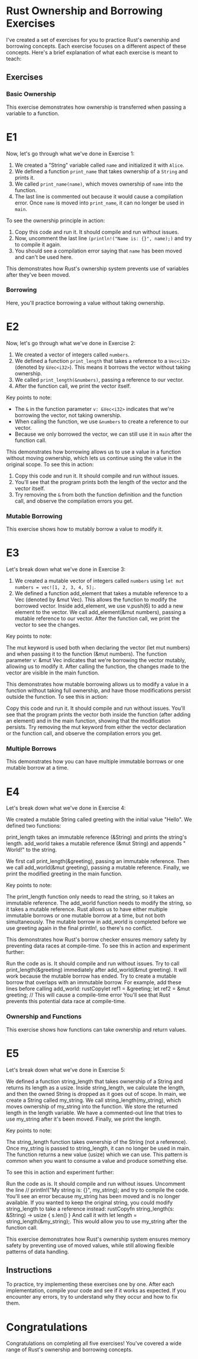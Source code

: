 # Rust Ownership and Borrowing Exercises

I've created a set of exercises for you to practice Rust's ownership and borrowing concepts. Each exercise focuses on a different aspect of these concepts. Here's a brief explanation of what each exercise is meant to teach:

## Exercises

### Basic Ownership

This exercise demonstrates how ownership is transferred when passing a variable to a function.

# E1

Now, let's go through what we've done in Exercise 1:

1. We created a "String" variable called `name` and initialized it with `Alice`.
2. We defined a function `print_name` that takes ownership of a `String` and prints it.
3. We called `print_name(name)`, which moves ownership of `name` into the function.
4. The last line is commented out because it would cause a compilation error. Once `name` is moved into `print_name`, it can no longer be used in `main`.

To see the ownership principle in action:

1. Copy this code and run it. It should compile and run without issues.
2. Now, uncomment the last line `(println!("Name is: {}", name);)` and try to compile it again.
3. You should see a compilation error saying that `name` has been moved and can't be used here.

This demonstrates how Rust's ownership system prevents use of variables after they've been moved.

### Borrowing

Here, you'll practice borrowing a value without taking ownership.

# E2

Now, let's go through what we've done in Exercise 2:

1. We created a vector of integers called `numbers`.
2. We defined a function `print_length` that takes a reference to a `Vec<i32>` (denoted by `&Vec<i32>`). This means it borrows the vector without taking ownership.
3. We called `print_length(&numbers)`, passing a reference to our vector.
4. After the function call, we print the vector itself.

Key points to note:

- The `&` in the function parameter `v: &Vec<i32>` indicates that we're borrowing the vector, not taking ownership.
- When calling the function, we use `&numbers` to create a reference to our vector.
- Because we only borrowed the vector, we can still use it in `main` after the function call.

This demonstrates how borrowing allows us to use a value in a function without moving ownership, which lets us continue using the value in the original scope.
To see this in action:

1. Copy this code and run it. It should compile and run without issues.
2. You'll see that the program prints both the length of the vector and the vector itself.
3. Try removing the `&` from both the function definition and the function call, and observe the compilation errors you get.

### Mutable Borrowing

This exercise shows how to mutably borrow a value to modify it.

# E3

Let's break down what we've done in Exercise 3:

1. We created a mutable vector of integers called `numbers` using `let mut numbers = vec![1, 2, 3, 4, 5];`.
2. We defined a function add_element that takes a mutable reference to a Vec<i32> (denoted by &mut Vec<i32>). This allows the function to modify the borrowed vector.
Inside add_element, we use v.push(6) to add a new element to the vector.
We call add_element(&mut numbers), passing a mutable reference to our vector.
After the function call, we print the vector to see the changes.

Key points to note:

The mut keyword is used both when declaring the vector (let mut numbers) and when passing it to the function (&mut numbers).
The function parameter v: &mut Vec<i32> indicates that we're borrowing the vector mutably, allowing us to modify it.
After calling the function, the changes made to the vector are visible in the main function.

This demonstrates how mutable borrowing allows us to modify a value in a function without taking full ownership, and have those modifications persist outside the function.
To see this in action:

Copy this code and run it. It should compile and run without issues.
You'll see that the program prints the vector both inside the function (after adding an element) and in the main function, showing that the modification persists.
Try removing the mut keyword from either the vector declaration or the function call, and observe the compilation errors you get.

### Multiple Borrows

This demonstrates how you can have multiple immutable borrows or one mutable borrow at a time.

# E4

Let's break down what we've done in Exercise 4:

We created a mutable String called greeting with the initial value "Hello".
We defined two functions:

print_length takes an immutable reference (&String) and prints the string's length.
add_world takes a mutable reference (&mut String) and appends " World!" to the string.

We first call print_length(&greeting), passing an immutable reference.
Then we call add_world(&mut greeting), passing a mutable reference.
Finally, we print the modified greeting in the main function.

Key points to note:

The print_length function only needs to read the string, so it takes an immutable reference.
The add_world function needs to modify the string, so it takes a mutable reference.
Rust allows us to have either multiple immutable borrows or one mutable borrow at a time, but not both simultaneously.
The mutable borrow in add_world is completed before we use greeting again in the final println!, so there's no conflict.

This demonstrates how Rust's borrow checker ensures memory safety by preventing data races at compile-time.
To see this in action and experiment further:

Run the code as is. It should compile and run without issues.
Try to call print_length(&greeting) immediately after add_world(&mut greeting). It will work because the mutable borrow has ended.
Try to create a mutable borrow that overlaps with an immutable borrow. For example, add these lines before calling add_world:
rustCopylet ref1 = &greeting;
let ref2 = &mut greeting; // This will cause a compile-time error
You'll see that Rust prevents this potential data race at compile-time.

### Ownership and Functions

This exercise shows how functions can take ownership and return values.

# E5

Let's break down what we've done in Exercise 5:

We defined a function string_length that takes ownership of a String and returns its length as a usize.
Inside string_length, we calculate the length, and then the owned String is dropped as it goes out of scope.
In main, we create a String called my_string.
We call string_length(my_string), which moves ownership of my_string into the function.
We store the returned length in the length variable.
We have a commented-out line that tries to use my_string after it's been moved.
Finally, we print the length.

Key points to note:

The string_length function takes ownership of the String (not a reference).
Once my_string is passed to string_length, it can no longer be used in main.
The function returns a new value (usize) which we can use.
This pattern is common when you want to consume a value and produce something else.

To see this in action and experiment further:

Run the code as is. It should compile and run without issues.
Uncomment the line // println!("My string is: {}", my_string); and try to compile the code. You'll see an error because my_string has been moved and is no longer available.
If you wanted to keep the original string, you could modify string_length to take a reference instead:
rustCopyfn string_length(s: &String) -> usize {
s.len()
}
And call it with let length = string_length(&my_string);. This would allow you to use my_string after the function call.

This exercise demonstrates how Rust's ownership system ensures memory safety by preventing use of moved values, while still allowing flexible patterns of data handling.

## Instructions

To practice, try implementing these exercises one by one. After each implementation, compile your code and see if it works as expected. If you encounter any errors, try to understand why they occur and how to fix them.

# Congratulations

Congratulations on completing all five exercises! You've covered a wide range of Rust's ownership and borrowing concepts.
